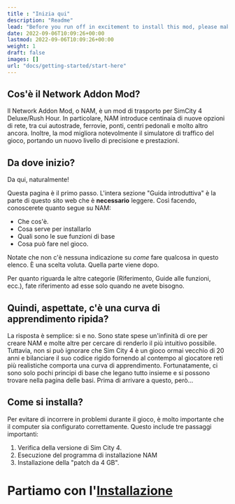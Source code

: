 ```yaml
---
title : "Inizia qui"
description: "Readme"
lead: "Before you run off in excitement to install this mod, please make sure to read this section first, to ensure the best experience."
date: 2022-09-06T10:09:26+00:00
lastmod: 2022-09-06T10:09:26+00:00
weight: 1
draft: false
images: []
url: "docs/getting-started/start-here"
---
```


## Cos'è il Network Addon Mod?

Il Network Addon Mod, o NAM, è un mod di trasporto per SimCity 4 Deluxe/Rush Hour. 
In particolare, NAM introduce centinaia di nuove opzioni di rete, tra cui autostrade, ferrovie, ponti, centri pedonali e molto altro ancora. 
Inoltre, la mod migliora notevolmente il simulatore di traffico del gioco, portando un nuovo livello di precisione e prestazioni. 

## Da dove inizio?

Da qui, naturalmente!

Questa pagina è il primo passo. L'intera sezione "Guida introduttiva" è la parte di questo sito web che è **necessario** leggere. Così facendo, conoscerete quanto segue su NAM:

- Che cos'è.
- Cosa serve per installarlo
- Quali sono le sue funzioni di base
- Cosa può fare nel gioco.

Notate che non c'è nessuna indicazione su _come_ fare qualcosa in questo elenco. È una scelta voluta. Quella parte viene dopo.

Per quanto riguarda le altre categorie (Riferimento, Guide alle funzioni, ecc.), fate riferimento ad esse solo quando ne avete bisogno.

## Quindi, aspettate, c'è una curva di apprendimento ripida?

La risposta è semplice: sì e no. Sono state spese un'infinità di ore per creare NAM e molte altre per cercare di renderlo il più intuitivo possibile. Tuttavia, non si può ignorare che Sim City 4 è un gioco ormai vecchio di 20 anni e bilanciare il suo codice rigido fornendo al contempo al giocatore reti più realistiche comporta una curva di apprendimento. Fortunatamente, ci sono solo pochi principi di base che legano tutto insieme e si possono trovare nella pagina delle basi. Prima di arrivare a questo, però...

## Come si installa?

Per evitare di incorrere in problemi durante il gioco, è molto importante che il computer sia configurato correttamente. Questo include tre passaggi importanti:

1. Verifica della versione di Sim City 4.
2. Esecuzione del programma di installazione NAM
3. Installazione della "patch da 4 GB".

# Partiamo con l'[Installazione](/docs/getting-started/installation)